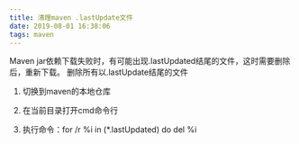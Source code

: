 ```yaml
---
title: 清理maven .lastUpdate文件
date: 2019-08-01 16:38:06
tags: maven
---
```

Maven jar依赖下载失败时，有可能出现.lastUpdated结尾的文件，这时需要删除后，重新下载。
删除所有以.lastUpdate结尾的文件

1. 切换到maven的本地仓库

2. 在当前目录打开cmd命令行

3. 执行命令：for /r %i in (*.lastUpdated) do del %i
